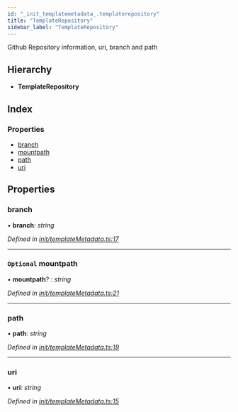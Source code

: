 ```yaml
---
id: "_init_templatemetadata_.templaterepository"
title: "TemplateRepository"
sidebar_label: "TemplateRepository"
---
```


Github Repository information, uri, branch and path

## Hierarchy

* **TemplateRepository**

## Index

### Properties

* [branch](_init_templatemetadata_.templaterepository.md#branch)
* [mountpath](_init_templatemetadata_.templaterepository.md#optional-mountpath)
* [path](_init_templatemetadata_.templaterepository.md#path)
* [uri](_init_templatemetadata_.templaterepository.md#uri)

## Properties

###  branch

• **branch**: *string*

*Defined in [init/templateMetadata.ts:17](https://github.com/aerogear/graphback/blob/63664df15/packages/create-graphback/src/init/templateMetadata.ts#L17)*

___

### `Optional` mountpath

• **mountpath**? : *string*

*Defined in [init/templateMetadata.ts:21](https://github.com/aerogear/graphback/blob/63664df15/packages/create-graphback/src/init/templateMetadata.ts#L21)*

___

###  path

• **path**: *string*

*Defined in [init/templateMetadata.ts:19](https://github.com/aerogear/graphback/blob/63664df15/packages/create-graphback/src/init/templateMetadata.ts#L19)*

___

###  uri

• **uri**: *string*

*Defined in [init/templateMetadata.ts:15](https://github.com/aerogear/graphback/blob/63664df15/packages/create-graphback/src/init/templateMetadata.ts#L15)*
